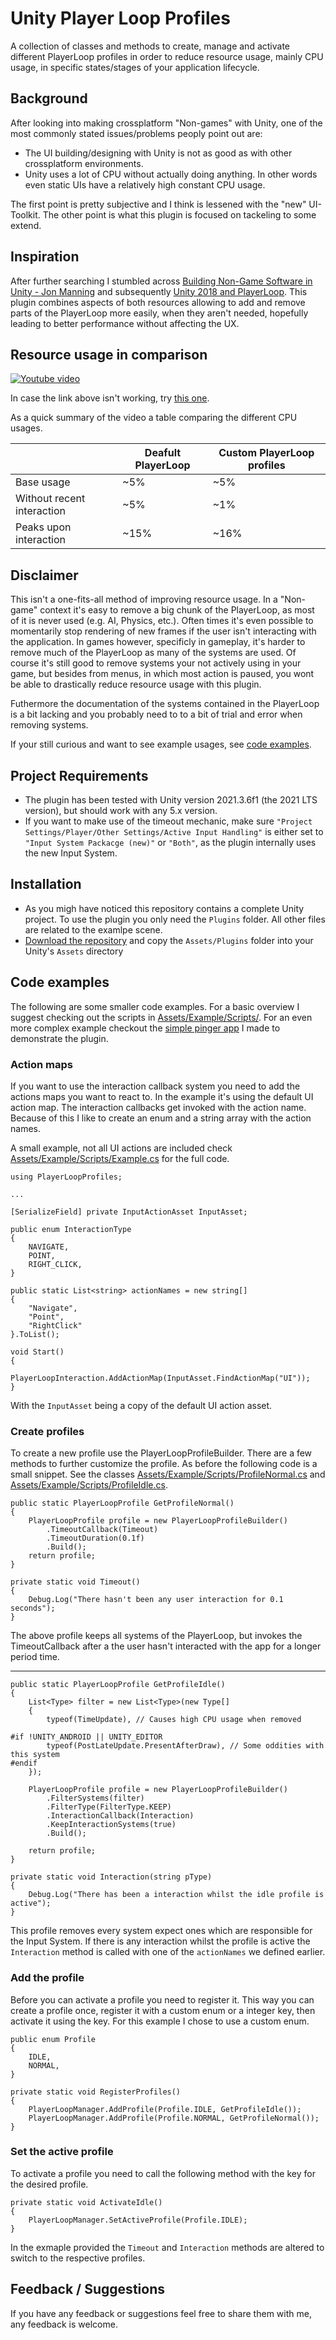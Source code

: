 # Unity Player Loop Profiles

A collection of classes and methods to create, manage and activate different PlayerLoop profiles in order to reduce resource usage, mainly CPU usage, in specific states/stages of your application lifecycle.  

## Background

After looking into making crossplatform "Non-games" with Unity, one of the most commonly stated issues/problems peoply point out are: 

- The UI building/designing with Unity is not as good as with other crossplatform environments. 
- Unity uses a lot of CPU without actually doing anything. In other words even static UIs have a relatively high constant CPU usage.

The first point is pretty subjective and I think is lessened with the "new" UI-Toolkit. The other point is what this plugin is focused on tackeling to some extend.

## Inspiration

After further searching I stumbled across [Building Non-Game Software in Unity - Jon Manning](https://www.youtube.com/watch?v=C7CZyqHGKXw) and subsequently [Unity 2018 and PlayerLoop](https://medium.com/@thebeardphantom/unity-2018-and-playerloop-5c46a12a677). This plugin combines aspects of both resources allowing to add and remove parts of the PlayerLoop more easily, when they aren't needed, hopefully leading to better performance without affecting the UX.


## Resource usage in comparison

[![Youtube video](https://img.youtube.com/vi/WG6ZjgXcVds/0.jpg)](https://www.youtube.com/watch?v=WG6ZjgXcVds)

In case the link above isn't working, try [this one](https://www.youtube.com/watch?v=WG6ZjgXcVds).

As a quick summary of the video a table comparing the different CPU usages.

|                               | Deafult PlayerLoop    | Custom PlayerLoop profiles    |
| -------------                 | -------------         | -------------                 |
| Base usage                    | ~5%                   | ~5%                           |
| Without recent interaction    | ~5%                   | ~1%                           |
| Peaks upon interaction        | ~15%                  | ~16%                          |

## Disclaimer
This isn't a one-fits-all method of improving resource usage. In a "Non-game" context it's easy to remove a big chunk of the PlayerLoop, as most of it is never used (e.g. AI, Physics, etc.). Often times it's even possible to momentarily stop rendering of new frames if the user isn't interacting with the application. In games however, specificly in gameplay, it's harder to remove much of the PlayerLoop as many of the systems are used. Of course it's still good to remove systems your not actively using in your game, but besides from menus, in which most action is paused, you wont be able to drastically reduce resource usage with this plugin.

Futhermore the documentation of the systems contained in the PlayerLoop is a bit lacking and you probably need to to a bit of trial and error when removing systems.

If your still curious and want to see example usages, see [code examples](#code-examples).

## Project Requirements

- The plugin has been tested with Unity version 2021.3.6f1 (the 2021 LTS version), but should work with any 5.x version.
- If you want to make use of the timeout mechanic, make sure `"Project Settings/Player/Other Settings/Active Input Handling"` is either set to `"Input System Packacge (new)"` or `"Both"`, as the plugin internally uses the new Input System.


## Installation

- As you migh have noticed this repository contains a complete Unity project. To use the plugin you only need the `Plugins` folder. All other files are related to the examlpe scene.
- [Download the repository](https://github.com/Bristn/Unity-PlayerLoopProfiles/archive/refs/heads/master.zip)  and copy the `Assets/Plugins` folder into your Unity's `Assets` directory


## Code examples

The following are some smaller code examples. For a basic overview I suggest checking out the scripts in [Assets/Example/Scripts/](https://github.com/Bristn/Unity-PlayerLoopProfiles/tree/master/Assets/Example/Scripts).
For an even more complex example checkout the [simple pinger app](https://github.com/Bristn/Unity-SimplePinger) I made to demonstrate the plugin.

### Action maps

If you want to use the interaction callback system you need to add the actions maps you want to react to. In the example it's using the default UI action map. The interaction callbacks get invoked with the action name. Because of this I like to create an enum and a string array with the action names.

A small example, not all UI actions are included check [Assets/Example/Scripts/Example.cs](https://github.com/Bristn/Unity-PlayerLoopProfiles/blob/master/Assets/Example/Scripts/Example.cs) for the full code.

    using PlayerLoopProfiles;

    ...

    [SerializeField] private InputActionAsset InputAsset;

    public enum InteractionType
    {
        NAVIGATE,
        POINT,
        RIGHT_CLICK,
    }

    public static List<string> actionNames = new string[]
    {
        "Navigate",
        "Point",
        "RightClick"
    }.ToList();

    void Start()
    {
        PlayerLoopInteraction.AddActionMap(InputAsset.FindActionMap("UI"));
    }

With the `InputAsset` being a copy of the default UI action asset. 

### Create profiles

To create a new profile use the PlayerLoopProfileBuilder. There are a few methods to further customize the profile. As before the following code is a small snippet. See the classes [Assets/Example/Scripts/ProfileNormal.cs](https://github.com/Bristn/Unity-PlayerLoopProfiles/blob/master/Assets/Example/Scripts/ProfileNormal.cs) and [Assets/Example/Scripts/ProfileIdle.cs](https://github.com/Bristn/Unity-PlayerLoopProfiles/blob/master/Assets/Example/Scripts/ProfileIdle.cs).

    public static PlayerLoopProfile GetProfileNormal()
    {
        PlayerLoopProfile profile = new PlayerLoopProfileBuilder()
            .TimeoutCallback(Timeout)
            .TimeoutDuration(0.1f)
            .Build();
        return profile;
    }

    private static void Timeout()
    {
        Debug.Log("There hasn't been any user interaction for 0.1 seconds");
    }

The above profile keeps all systems of the PlayerLoop, but invokes the TimeoutCallback after a the user hasn't interacted with the app for a longer period time.

---

    public static PlayerLoopProfile GetProfileIdle()
    {
        List<Type> filter = new List<Type>(new Type[]
        {
            typeof(TimeUpdate), // Causes high CPU usage when removed

    #if !UNITY_ANDROID || UNITY_EDITOR 
            typeof(PostLateUpdate.PresentAfterDraw), // Some oddities with this system
    #endif
        });

        PlayerLoopProfile profile = new PlayerLoopProfileBuilder()
            .FilterSystems(filter)
            .FilterType(FilterType.KEEP)
            .InteractionCallback(Interaction)
            .KeepInteractionSystems(true)
            .Build();

        return profile;
    }

    private static void Interaction(string pType)
    {
        Debug.Log("There has been a interaction whilst the idle profile is active");
    }

This profile removes every system expect ones which are responsible for the Input System. If there is any interaction whilst the profile is active the `Interaction` method is called with one of the `actionNames` we defined earlier.

### Add the profile

Before you can activate a profile you need to register it. This way you can create a profile once, register it with a custom enum or a integer key, then activate it using the key. For this example I chose to use a custom enum.

    public enum Profile
    {
        IDLE,
        NORMAL,
    }

    private static void RegisterProfiles()
    {
        PlayerLoopManager.AddProfile(Profile.IDLE, GetProfileIdle());
        PlayerLoopManager.AddProfile(Profile.NORMAL, GetProfileNormal());
    }

### Set the active profile

To activate a profile you need to call the following method with the key for the desired profile.

    private static void ActivateIdle()
    {
        PlayerLoopManager.SetActiveProfile(Profile.IDLE);
    }

In the exmaple provided the `Timeout` and `Interaction` methods are altered to switch to the respective profiles.

## Feedback / Suggestions

If you have any feedback or suggestions feel free to share them with me, any feedback is welcome.
